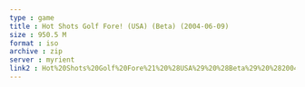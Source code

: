 ```yaml
---
type : game
title : Hot Shots Golf Fore! (USA) (Beta) (2004-06-09)
size : 950.5 M
format : iso
archive : zip
server : myrient
link2 : Hot%20Shots%20Golf%20Fore%21%20%28USA%29%20%28Beta%29%20%282004-06-09%29
---
```

